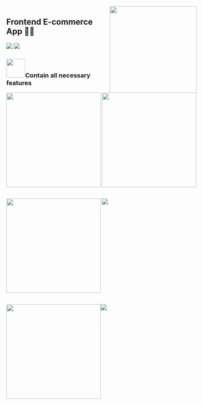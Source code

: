 <img align='right' src="https://media.giphy.com/media/M9gbBd9nbDrOTu1Mqx/giphy.gif" width="230">
 
## Frontend E-commerce App 👨‍💻

[![](https://img.shields.io/badge/Facebook-AnhQuanNguyen-blue)](https://www.facebook.com/anhquan291/)
[![](https://img.shields.io/badge/Gmail-anhquan291%40gmail.com-red)](mailto:anhquan291@gmail.com)

### <img src="https://media.giphy.com/media/VgCDAzcKvsR6OM0uWg/giphy.gif" width="50">Contain all necessary features 

<div style="display: flex" width:"550">
 <img src="https://i.imgur.com/oJqL4FG.png" align="left" width="250">
 <img src="https://i.imgur.com/p3EwDuz.png"  align="center" width="250">
</div>
<div style="display: flex; margin-top: 30px">
  <img src="https://i.imgur.com/2V2bjJz.png" align="left" width="250">
 <img src="https://i.imgur.com/Sj49rlK.png" align="center width="250">
</div>
<div style="display: flex; margin-top: 30px">
 <img src="https://i.imgur.com/vnbPrl4.png" width="250">
 <img src="https://i.imgur.com/mT5Vjmj.png" align="center width="250">
</div>




